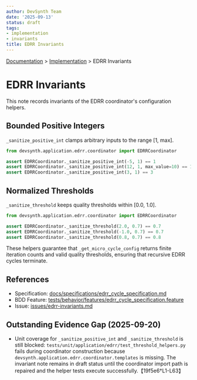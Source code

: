 ```yaml
---
author: DevSynth Team
date: '2025-09-13'
status: draft
tags:
- implementation
- invariants
title: EDRR Invariants
---
```

<div class="breadcrumbs">
<a href="../index.md">Documentation</a> &gt; <a href="index.md">Implementation</a> &gt; EDRR Invariants
</div>

# EDRR Invariants

This note records invariants of the EDRR coordinator's configuration helpers.

## Bounded Positive Integers

`_sanitize_positive_int` clamps arbitrary inputs to the range [1, max].

```python
from devsynth.application.edrr.coordinator import EDRRCoordinator

assert EDRRCoordinator._sanitize_positive_int(-5, 1) == 1
assert EDRRCoordinator._sanitize_positive_int(12, 1, max_value=10) == 1
assert EDRRCoordinator._sanitize_positive_int(3, 1) == 3
```

## Normalized Thresholds

`_sanitize_threshold` keeps quality thresholds within [0.0, 1.0].

```python
from devsynth.application.edrr.coordinator import EDRRCoordinator

assert EDRRCoordinator._sanitize_threshold(2.0, 0.7) == 0.7
assert EDRRCoordinator._sanitize_threshold(-1.0, 0.7) == 0.7
assert EDRRCoordinator._sanitize_threshold(0.8, 0.7) == 0.8
```

These helpers guarantee that `_get_micro_cycle_config` returns finite iteration counts and valid quality thresholds, ensuring that recursive EDRR cycles terminate.

## References

- Specification: [docs/specifications/edrr_cycle_specification.md](../specifications/edrr_cycle_specification.md)
- BDD Feature: [tests/behavior/features/edrr_cycle_specification.feature](../tests/behavior/features/edrr_cycle_specification.feature)
- Issue: [issues/edrr-invariants.md](../issues/edrr-invariants.md)

## Outstanding Evidence Gap (2025-09-20)

- Unit coverage for `_sanitize_positive_int` and `_sanitize_threshold` is still blocked: `tests/unit/application/edrr/test_threshold_helpers.py` fails during coordinator construction because `devsynth.application.edrr.coordinator.templates` is missing. The invariant note remains in draft status until the coordinator import path is repaired and the helper tests execute successfully.【19f5e6†L1-L63】

